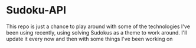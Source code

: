 # Sudoku-API
This repo is just a chance to play around with some of the technologies I've been using recently, using solving Sudokus as a theme to work around. I'll update it every now and then with some things I've been working on
